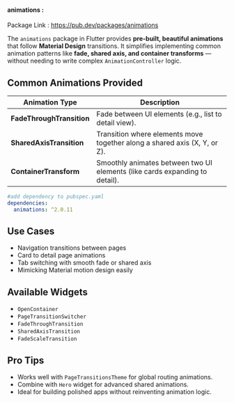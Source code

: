 #### animations :

Package Link : https://pub.dev/packages/animations

The `animations` package in Flutter provides **pre-built, beautiful animations** that follow **Material Design** transitions. It simplifies implementing common animation patterns like **fade, shared axis, and container transforms** — without needing to write complex `AnimationController` logic.

## Common Animations Provided

| Animation Type            | Description                                                  |
| ------------------------- | ------------------------------------------------------------ |
| **FadeThroughTransition** | Fade between UI elements (e.g., list to detail view).        |
| **SharedAxisTransition**  | Transition where elements move together along a shared axis (X, Y, or Z). |
| **ContainerTransform**    | Smoothly animates between two UI elements (like cards expanding to detail). |

```yaml
#add dependency to pubspec.yaml
dependencies:
  animations: ^2.0.11 
```

## Use Cases

- Navigation transitions between pages
- Card to detail page animations
- Tab switching with smooth fade or shared axis
- Mimicking Material motion design easily



## Available Widgets

- `OpenContainer`
- `PageTransitionSwitcher`
- `FadeThroughTransition`
- `SharedAxisTransition`
- `FadeScaleTransition`



##  Pro Tips

- Works well with `PageTransitionsTheme` for global routing animations.
- Combine with `Hero` widget for advanced shared animations.
- Ideal for building polished apps without reinventing animation logic.